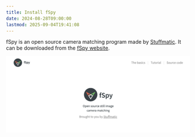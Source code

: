 ```yaml
---
title: Install fSpy
date: 2024-08-28T09:00:00
lastmod: 2025-09-04T19:41:08
---
```


fSpy is an open source camera matching program made by [Stuffmatic](https://stuffmatic.com/). It can be downloaded from the [fSpy website](https://fspy.io/).

[![fSpy website](./attachments/2024-08-28-fspy-website.png)](https://fspy.io/)
